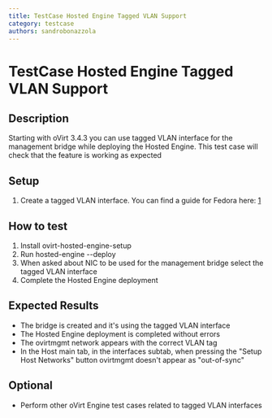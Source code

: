 ```yaml
---
title: TestCase Hosted Engine Tagged VLAN Support
category: testcase
authors: sandrobonazzola
---
```


# TestCase Hosted Engine Tagged VLAN Support

## Description

Starting with oVirt 3.4.3 you can use tagged VLAN interface for the management bridge while deploying the Hosted Engine. This test case will check that the feature is working as expected

## Setup

1.  Create a tagged VLAN interface. You can find a guide for Fedora here: [1](http://goo.gl/zySouo)

## How to test

1.  Install ovirt-hosted-engine-setup
2.  Run hosted-engine --deploy
3.  When asked about NIC to be used for the management bridge select the tagged VLAN interface
4.  Complete the Hosted Engine deployment

## Expected Results

*   The bridge is created and it's using the tagged VLAN interface
*   The Hosted Engine deployment is completed without errors
*   The ovirtmgmt network appears with the correct VLAN tag
*   In the Host main tab, in the interfaces subtab, when pressing the "Setup Host Networks" button ovirtmgmt doesn't appear as "out-of-sync"

## Optional

*   Perform other oVirt Engine test cases related to tagged VLAN interfaces

